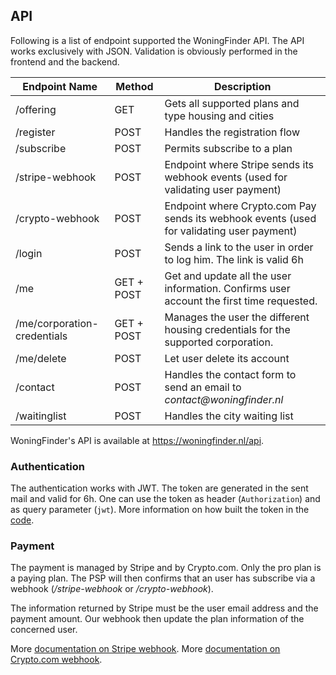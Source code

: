 ## API

Following is a list of endpoint supported the WoningFinder API. The API works exclusively with JSON. Validation is obviously performed in the frontend and the backend.

| Endpoint Name               | Method     | Description                                                                               |
| --------------------------- | ---------- | ----------------------------------------------------------------------------------------- |
| /offering                   | GET        | Gets all supported plans and type housing and cities                                      |
| /register                   | POST       | Handles the registration flow                                                             |
| /subscribe                  | POST       | Permits subscribe to a plan                                                               |
| /stripe-webhook             | POST       | Endpoint where Stripe sends its webhook events (used for validating user payment)         |
| /crypto-webhook             | POST       | Endpoint where Crypto.com Pay sends its webhook events (used for validating user payment) |
| /login                      | POST       | Sends a link to the user in order to log him. The link is valid 6h                        |
| /me                         | GET + POST | Get and update all the user information. Confirms user account the first time requested.  |
| /me/corporation-credentials | GET + POST | Manages the user the different housing credentials for the supported corporation.         |
| /me/delete                  | POST       | Let user delete its account                                                               |
| /contact                    | POST       | Handles the contact form to send an email to _contact@woningfinder.nl_                    |
| /waitinglist                | POST       | Handles the city waiting list                                                             |

WoningFinder's API is available at https://woningfinder.nl/api.

### Authentication

The authentication works with JWT. The token are generated in the sent mail and valid for 6h.
One can use the token as header (`Authorization`) and as query parameter (`jwt`).
More information on how built the token in the [code](../internal/auth/jwt.go).

### Payment

The payment is managed by Stripe and by Crypto.com. Only the pro plan is a paying plan.
The PSP will then confirms that an user has subscribe via a webhook (_/stripe-webhook_ or _/crypto-webhook_).

The information returned by Stripe must be the user email address and the payment amount.
Our webhook then update the plan information of the concerned user.

More [documentation on Stripe webhook](https://stripe.com/docs/webhooks/test).
More [documentation on Crypto.com webhook](https://pay-docs.crypto.com/#integration-guides-checkout-page-redirection).

